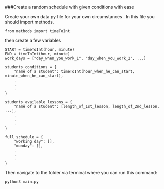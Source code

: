 ###Create a random schedule with given conditions with ease

Create your own data.py file for your own circumstances
. In this file you should import methods.

```
from methods import timeToInt
```

then create a few variables

```
START = timeToInt(hour, minute)
END = timeToInt(hour, minute)
work_days = ["day_when_you_work_1", "day_when_you_work_2", ...]

students_conditions = {
    "name of a student": timeToInt(hour_when_he_can_start, minute_when_he_can_start),
    .
    .
    .
}

students_available_lessons = {
    "name of a student": [length_of_1st_lesson, length_of_2nd_lesson, ...],
    .
    .
    .
}

full_schedule = {
    "working day": [],
    "monday": [],
    .
    .
    .
}
```

Then navigate to the folder via terminal where you can run this command:

```
python3 main.py
```
